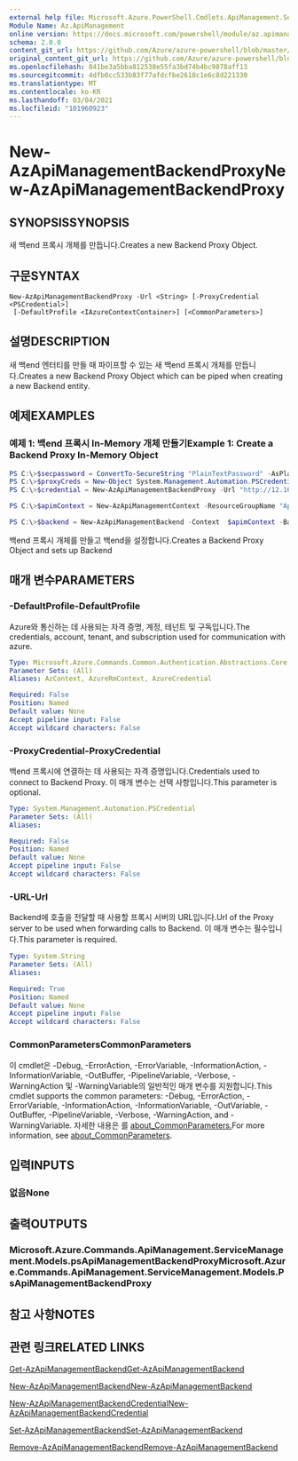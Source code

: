 ```yaml
---
external help file: Microsoft.Azure.PowerShell.Cmdlets.ApiManagement.ServiceManagement.dll-Help.xml
Module Name: Az.ApiManagement
online version: https://docs.microsoft.com/powershell/module/az.apimanagement/new-azapimanagementbackendproxy
schema: 2.0.0
content_git_url: https://github.com/Azure/azure-powershell/blob/master/src/ApiManagement/ApiManagement/help/New-AzApiManagementBackendProxy.md
original_content_git_url: https://github.com/Azure/azure-powershell/blob/master/src/ApiManagement/ApiManagement/help/New-AzApiManagementBackendProxy.md
ms.openlocfilehash: 841be3a5bba812538e55fa3bd74b4bc9878aff13
ms.sourcegitcommit: 4dfb0cc533b83f77afdcfbe2618c1e6c8d221330
ms.translationtype: MT
ms.contentlocale: ko-KR
ms.lasthandoff: 03/04/2021
ms.locfileid: "101960923"
---
```

# <span data-ttu-id="19ec7-101">New-AzApiManagementBackendProxy</span><span class="sxs-lookup"><span data-stu-id="19ec7-101">New-AzApiManagementBackendProxy</span></span>

## <span data-ttu-id="19ec7-102">SYNOPSIS</span><span class="sxs-lookup"><span data-stu-id="19ec7-102">SYNOPSIS</span></span>
<span data-ttu-id="19ec7-103">새 백end 프록시 개체를 만듭니다.</span><span class="sxs-lookup"><span data-stu-id="19ec7-103">Creates a new Backend Proxy Object.</span></span>

## <span data-ttu-id="19ec7-104">구문</span><span class="sxs-lookup"><span data-stu-id="19ec7-104">SYNTAX</span></span>

```
New-AzApiManagementBackendProxy -Url <String> [-ProxyCredential <PSCredential>]
 [-DefaultProfile <IAzureContextContainer>] [<CommonParameters>]
```

## <span data-ttu-id="19ec7-105">설명</span><span class="sxs-lookup"><span data-stu-id="19ec7-105">DESCRIPTION</span></span>
<span data-ttu-id="19ec7-106">새 백end 엔터티를 만들 때 파이프할 수 있는 새 백end 프록시 개체를 만듭니다.</span><span class="sxs-lookup"><span data-stu-id="19ec7-106">Creates a new Backend Proxy Object which can be piped when creating a new Backend entity.</span></span>

## <span data-ttu-id="19ec7-107">예제</span><span class="sxs-lookup"><span data-stu-id="19ec7-107">EXAMPLES</span></span>

### <span data-ttu-id="19ec7-108">예제 1: 백end 프록시 In-Memory 개체 만들기</span><span class="sxs-lookup"><span data-stu-id="19ec7-108">Example 1: Create a Backend Proxy In-Memory Object</span></span>
```powershell
PS C:\>$secpassword = ConvertTo-SecureString "PlainTextPassword" -AsPlainText -Force
PS C:\>$proxyCreds = New-Object System.Management.Automation.PSCredential ("foo", $secpassword)
PS C:\>$credential = New-AzApiManagementBackendProxy -Url "http://12.168.1.1:8080" -ProxyCredential $proxyCreds

PS C:\>$apimContext = New-AzApiManagementContext -ResourceGroupName "Api-Default-WestUS" -ServiceName "contoso"

PS C:\>$backend = New-AzApiManagementBackend -Context  $apimContext -BackendId 123 -Url 'https://contoso.com/awesomeapi' -Protocol http -Title "first backend" -SkipCertificateChainValidation $true -Proxy $credential -Description "backend with proxy server"
```

<span data-ttu-id="19ec7-109">백end 프록시 개체를 만들고 백end을 설정합니다.</span><span class="sxs-lookup"><span data-stu-id="19ec7-109">Creates a Backend Proxy Object and sets up Backend</span></span>

## <span data-ttu-id="19ec7-110">매개 변수</span><span class="sxs-lookup"><span data-stu-id="19ec7-110">PARAMETERS</span></span>

### <span data-ttu-id="19ec7-111">-DefaultProfile</span><span class="sxs-lookup"><span data-stu-id="19ec7-111">-DefaultProfile</span></span>
<span data-ttu-id="19ec7-112">Azure와 통신하는 데 사용되는 자격 증명, 계정, 테넌트 및 구독입니다.</span><span class="sxs-lookup"><span data-stu-id="19ec7-112">The credentials, account, tenant, and subscription used for communication with azure.</span></span>

```yaml
Type: Microsoft.Azure.Commands.Common.Authentication.Abstractions.Core.IAzureContextContainer
Parameter Sets: (All)
Aliases: AzContext, AzureRmContext, AzureCredential

Required: False
Position: Named
Default value: None
Accept pipeline input: False
Accept wildcard characters: False
```

### <span data-ttu-id="19ec7-113">-ProxyCredential</span><span class="sxs-lookup"><span data-stu-id="19ec7-113">-ProxyCredential</span></span>
<span data-ttu-id="19ec7-114">백end 프록시에 연결하는 데 사용되는 자격 증명입니다.</span><span class="sxs-lookup"><span data-stu-id="19ec7-114">Credentials used to connect to Backend Proxy.</span></span> <span data-ttu-id="19ec7-115">이 매개 변수는 선택 사항입니다.</span><span class="sxs-lookup"><span data-stu-id="19ec7-115">This parameter is optional.</span></span>

```yaml
Type: System.Management.Automation.PSCredential
Parameter Sets: (All)
Aliases:

Required: False
Position: Named
Default value: None
Accept pipeline input: False
Accept wildcard characters: False
```

### <span data-ttu-id="19ec7-116">-URL</span><span class="sxs-lookup"><span data-stu-id="19ec7-116">-Url</span></span>
<span data-ttu-id="19ec7-117">Backend에 호출을 전달할 때 사용할 프록시 서버의 URL입니다.</span><span class="sxs-lookup"><span data-stu-id="19ec7-117">Url of the Proxy server to be used when forwarding calls to Backend.</span></span>
<span data-ttu-id="19ec7-118">이 매개 변수는 필수입니다.</span><span class="sxs-lookup"><span data-stu-id="19ec7-118">This parameter is required.</span></span>

```yaml
Type: System.String
Parameter Sets: (All)
Aliases:

Required: True
Position: Named
Default value: None
Accept pipeline input: False
Accept wildcard characters: False
```

### <span data-ttu-id="19ec7-119">CommonParameters</span><span class="sxs-lookup"><span data-stu-id="19ec7-119">CommonParameters</span></span>
<span data-ttu-id="19ec7-120">이 cmdlet은 -Debug, -ErrorAction, -ErrorVariable, -InformationAction, -InformationVariable, -OutBuffer, -PipelineVariable, -Verbose, -WarningAction 및 -WarningVariable의 일반적인 매개 변수를 지원합니다.</span><span class="sxs-lookup"><span data-stu-id="19ec7-120">This cmdlet supports the common parameters: -Debug, -ErrorAction, -ErrorVariable, -InformationAction, -InformationVariable, -OutVariable, -OutBuffer, -PipelineVariable, -Verbose, -WarningAction, and -WarningVariable.</span></span> <span data-ttu-id="19ec7-121">자세한 내용은 를 [about_CommonParameters.](http://go.microsoft.com/fwlink/?LinkID=113216)</span><span class="sxs-lookup"><span data-stu-id="19ec7-121">For more information, see [about_CommonParameters](http://go.microsoft.com/fwlink/?LinkID=113216).</span></span>

## <span data-ttu-id="19ec7-122">입력</span><span class="sxs-lookup"><span data-stu-id="19ec7-122">INPUTS</span></span>

### <span data-ttu-id="19ec7-123">없음</span><span class="sxs-lookup"><span data-stu-id="19ec7-123">None</span></span>

## <span data-ttu-id="19ec7-124">출력</span><span class="sxs-lookup"><span data-stu-id="19ec7-124">OUTPUTS</span></span>

### <span data-ttu-id="19ec7-125">Microsoft.Azure.Commands.ApiManagement.ServiceManagement.Models.psApiManagementBackendProxy</span><span class="sxs-lookup"><span data-stu-id="19ec7-125">Microsoft.Azure.Commands.ApiManagement.ServiceManagement.Models.PsApiManagementBackendProxy</span></span>

## <span data-ttu-id="19ec7-126">참고 사항</span><span class="sxs-lookup"><span data-stu-id="19ec7-126">NOTES</span></span>

## <span data-ttu-id="19ec7-127">관련 링크</span><span class="sxs-lookup"><span data-stu-id="19ec7-127">RELATED LINKS</span></span>

[<span data-ttu-id="19ec7-128">Get-AzApiManagementBackend</span><span class="sxs-lookup"><span data-stu-id="19ec7-128">Get-AzApiManagementBackend</span></span>](./Get-AzApiManagementBackend.md)

[<span data-ttu-id="19ec7-129">New-AzApiManagementBackend</span><span class="sxs-lookup"><span data-stu-id="19ec7-129">New-AzApiManagementBackend</span></span>](./New-AzApiManagementBackend.md)

[<span data-ttu-id="19ec7-130">New-AzApiManagementBackendCredential</span><span class="sxs-lookup"><span data-stu-id="19ec7-130">New-AzApiManagementBackendCredential</span></span>](./New-AzApiManagementBackendCredential.md)

[<span data-ttu-id="19ec7-131">Set-AzApiManagementBackend</span><span class="sxs-lookup"><span data-stu-id="19ec7-131">Set-AzApiManagementBackend</span></span>](./Set-AzApiManagementBackend.md)

[<span data-ttu-id="19ec7-132">Remove-AzApiManagementBackend</span><span class="sxs-lookup"><span data-stu-id="19ec7-132">Remove-AzApiManagementBackend</span></span>](./Remove-AzApiManagementBackend.md)
